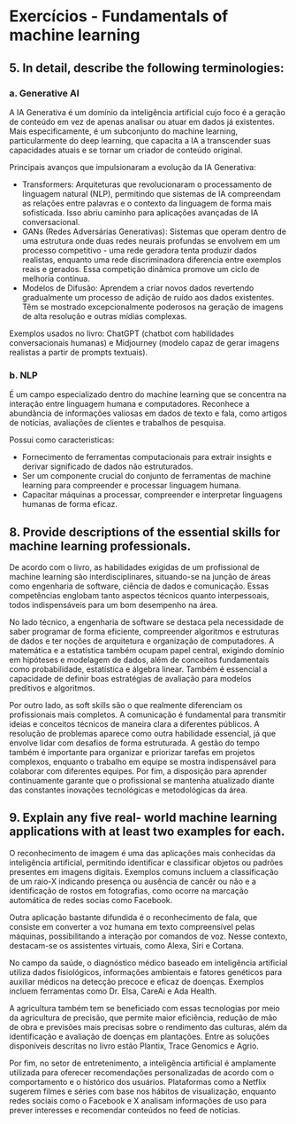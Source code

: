 # Exercícios - Fundamentals of machine learning
## **5. In detail, describe the following terminologies:**

### **a. Generative AI**

A IA Generativa é um domínio da inteligência artificial cujo foco é a geração de conteúdo em vez de apenas analisar ou atuar em dados já existentes. Mais especificamente, é um subconjunto do machine learning, particularmente do deep learning, que capacita a IA a transcender suas capacidades atuais e se tornar um criador de conteúdo original.

Principais avanços que impulsionaram a evolução da IA Generativa:

- Transformers: Arquiteturas que revolucionaram o processamento de linguagem natural (NLP), permitindo que sistemas de IA compreendam as relações entre palavras e o contexto da linguagem de forma mais sofisticada. Isso abriu caminho para aplicações avançadas de IA conversacional.
- GANs (Redes Adversárias Generativas): Sistemas que operam dentro de uma estrutura onde duas redes neurais profundas se envolvem em um processo competitivo - uma rede geradora tenta produzir dados realistas, enquanto uma rede discriminadora diferencia entre exemplos reais e gerados. Essa competição dinâmica promove um ciclo de melhoria contínua.
- Modelos de Difusão: Aprendem a criar novos dados revertendo gradualmente um processo de adição de ruído aos dados existentes. Têm se mostrado excepcionalmente poderosos na geração de imagens de alta resolução e outras mídias complexas.

Exemplos usados no livro: ChatGPT (chatbot com habilidades conversacionais humanas) e Midjourney (modelo capaz de gerar imagens realistas a partir de prompts textuais).

### **b. NLP**

É um campo especializado dentro do machine learning que se concentra na interação entre linguagem humana e computadores. Reconhece a abundância de informações valiosas em dados de texto e fala, como artigos de notícias, avaliações de clientes e trabalhos de pesquisa.

Possui como caracteristicas:

- Fornecimento de ferramentas computacionais para extrair insights e derivar significado de dados não estruturados.
- Ser um componente crucial do conjunto de ferramentas de machine learning para compreender e processar linguagem humana.
- Capacitar máquinas a processar, compreender e interpretar linguagens humanas de forma eficaz.

## **8. Provide descriptions of the essential skills for machine learning professionals.**

De acordo com o livro, as habilidades exigidas de um profissional de machine learning são interdisciplinares, situando-se na junção de áreas como engenharia de software, ciência de dados e comunicação. Essas competências englobam tanto aspectos técnicos quanto interpessoais, todos indispensáveis para um bom desempenho na área.

No lado técnico, a engenharia de software se destaca pela necessidade de saber programar de forma eficiente, compreender algoritmos e estruturas de dados e ter noções de arquitetura e organização de computadores. A matemática e a estatística também ocupam papel central, exigindo domínio em hipóteses e modelagem de dados, além de conceitos fundamentais como probabilidade, estatística e álgebra linear. Também é essencial a capacidade de definir boas estratégias de avaliação para modelos preditivos e algoritmos.

Por outro lado, as soft skills são o que realmente diferenciam os profissionais mais completos. A comunicação é fundamental para transmitir ideias e conceitos técnicos de maneira clara a diferentes públicos. A resolução de problemas aparece como outra habilidade essencial, já que envolve lidar com desafios de forma estruturada. A gestão do tempo também é importante para organizar e priorizar tarefas em projetos complexos, enquanto o trabalho em equipe se mostra indispensável para colaborar com diferentes equipes. Por fim, a disposição para aprender continuamente garante que o profissional se mantenha atualizado diante das constantes inovações tecnológicas e metodológicas da área.

## **9. Explain any five real- world machine learning applications with at least two examples for each.**

O reconhecimento de imagem é uma das aplicações mais conhecidas da inteligência artificial, permitindo identificar e classificar objetos ou padrões presentes em imagens digitais. Exemplos comuns incluem a classificação de um raio-X indicando presença ou ausência de cancêr ou não e a identificação de rostos em fotografias, como ocorre na marcação automática de redes socias como Facebook.

Outra aplicação bastante difundida é o reconhecimento de fala, que consiste em converter a voz humana em texto compreensível pelas máquinas, possibilitando a interação por comandos de voz. Nesse contexto, destacam-se os assistentes virtuais, como Alexa, Siri e Cortana.

No campo da saúde, o diagnóstico médico baseado em inteligência artificial utiliza dados fisiológicos, informações ambientais e fatores genéticos para auxiliar médicos na detecção precoce e eficaz de doenças. Exemplos incluem ferramentas como Dr. Elsa, CareAi e Ada Health.

A agricultura também tem se beneficiado com essas tecnologias por meio da agricultura de precisão, que permite maior eficiência, redução de mão de obra e previsões mais precisas sobre o rendimento das culturas, além da identificação e avaliação de doenças em plantações. Entre as soluções disponíveis descritas no livro estão Plantix, Trace Genomics e Agrio.

Por fim, no setor de entretenimento, a inteligência artificial é amplamente utilizada para oferecer recomendações personalizadas de acordo com o comportamento e o histórico dos usuários. Plataformas como a Netflix sugerem filmes e séries com base nos hábitos de visualização, enquanto redes sociais como o Facebook e X analisam informações de uso para prever interesses e recomendar conteúdos no feed de notícias.